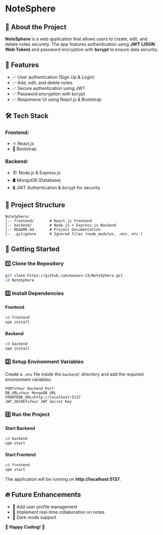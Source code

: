 # NoteSphere

## 📝 About the Project
**NoteSphere** is a web application that allows users to create, edit, and delete notes securely. The app features authentication using **JWT (JSON Web Token)** and password encryption with **bcrypt** to ensure data security.

## 🚀 Features
- ✅ User authentication (Sign Up & Login)
- ✅ Add, edit, and delete notes
- ✅ Secure authentication using JWT
- ✅ Password encryption with bcrypt
- ✅ Responsive UI using React.js & Bootstrap

## 🛠️ Tech Stack
### **Frontend:**
- ⚛️ React.js
- 🎨 Bootstrap

### **Backend:**
- 🏗️ Node.js & Express.js
- 🛢️ MongoDB (Database)
- 🔒 JWT Authentication & bcrypt for security

## 📂 Project Structure
```
NoteSphere/
│-- frontend/       # React.js Frontend
│-- backend/        # Node.js + Express.js Backend
│-- README.md       # Project Documentation
│-- .gitignore      # Ignored files (node_modules, .env, etc.)
```

## 🚀 Getting Started
### **1️⃣ Clone the Repository**
```sh
git clone https://github.com/manavv-13/NoteSphere.git
cd NoteSphere
```

### **2️⃣ Install Dependencies**
#### **Frontend**
```sh
cd frontend
npm install
```

#### **Backend**
```sh
cd backend
npm install
```

### **3️⃣ Setup Environment Variables**
Create a `.env` file inside the `backend/` directory and add the required environment variables:
```env
PORT=Your Backend Port
DB_URL=Your MongoDB URL
FRONTEND_URL=http://localhost:5137
JWT_SECRET=Your JWT Secret Key
```

### **4️⃣ Run the Project**
#### **Start Backend**
```sh
cd backend
npm start
```

#### **Start Frontend**
```sh
cd frontend
npm start
```

The application will be running on **http://localhost:5137**.

## 🔥 Future Enhancements
- 🌟 Add user profile management
- 🌟 Implement real-time collaboration on notes
- 🌟 Dark mode support

🎉 **Happy Coding!** 🚀

